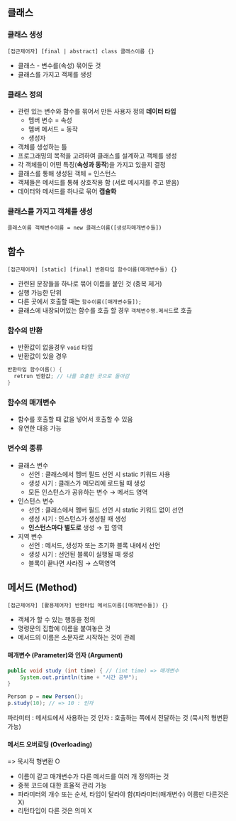## 클래스
### 클래스 생성
 `[접근제어자] [final | abstract] class 클래스이름 {}`
 - 클래스 - 변수를(속성) 묶어둔 것
 - 클래스를 가지고 객체를 생성

### 클래스 정의
 - 관련 있는 변수와 함수를 묶어서 만든 사용자 정의 **데이터 타입**
    - 멤버 변수 = 속성
    - 멤버 메서드 = 동작
    - 생성자
 - 객체를 생성하는 틀
 - 프로그래밍의 목적을 고려하여 클래스를 설계하고 객체를 생성
 - 각 객체들이 어떤 특징(**속성과 동작**)을 가지고 있을지 결정
 - 클래스를 통해 생성된 객체 = 인스턴스
 - 객체들은 메서드를 통해 상호작용 함 (서로 메시지를 주고 받음)
 - 데이터와 메서드를 하나로 묶어 **캡슐화**

### 클래스를 가지고 객체를 생성
`클래스이름 객체변수이름 = new 클래스이름([생성자매개변수들])`

## 함수
`[접근제어자] [static] [final] 반환타입 함수이름(매개변수들) {}`
 - 관련된 문장들을 하나로 묶어 이름을 붙인 것 (중복 제거)
 - 실행 가능한 단위
 - 다른 곳에서 호출할 때는 `함수이름([매개변수들]);`
 - 클래스에 내장되어있는 함수를 호출 할 경우 `객체변수명.메서드`로 호출

### 함수의 반환
 - 반환값이 없을경우 `void` 타입
 - 반환값이 있을 경우
 ```java
 반환타입 함수이름() {
   retrun 반환값; // 나를 호출한 곳으로 돌아감
 }
 ```

### 함수의 매개변수
 - 함수를 호출할 때 값을 넣어서 호출할 수 있음
 - 유연한 대응 가능

### 변수의 종류
 - 클래스 변수
    - 선언 : 클래스에서 멤버 필드 선언 시 static 키워드 사용
    - 생성 시기 : 클래스가 메모리에 로드될 때 생성
    - 모든 인스턴스가 공유하는 변수 → 메서드 영역
 - 인스턴스 변수
    - 선언 : 클래스에서 멤버 필드 선언 시 static 키워드 없이 선언
    - 생성 시기 : 인스턴스가 생성될 때 생성
    - **인스턴스마다 별도로** 생성 → 힙 영역
 - 지역 변수
    - 선언 : 메서드, 생성자 또는 초기화 블록 내에서 선언
    - 생성 시기 : 선언된 블록이 실행될 때 생성
    - 블록이 끝나면 사라짐 → 스택영역

## 메서드 (Method)
`[접근제어자] [활용제어자] 반환타입 메서드이름([매개변수들]) {}`
 - 객체가 할 수 있는 행동을 정의
 - 명령문의 집합에 이름을 붙여놓은 것 
 - 메서드의 이름은 소문자로 시작하는 것이 관례

#### 매개변수 (Parameter)와 인자 (Argument)
```java
public void study (int time) { // (int time) => 매개변수
    System.out.println(time + "시간 공부");
}

Person p = new Person();
p.study(10); // => 10 : 인자
```
파라미터 : 메서드에서 사용하는 것
인자 : 호출하는 쪽에서 전달하는 것 (묵시적 형변환 가능)

#### 메서드 오버로딩 (Overloading)
 => 묵시적 형변환 O
 - 이름이 같고 매개변수가 다른 메서드를 여러 개 정의하는 것
 - 중복 코드에 대한 효율적 관리 가능
 - 파라미터의 개수 또는 순서, 타입이 달라야 함(파라미터(매개변수) 이름만 다른것은 X)
 - 리턴타입이 다른 것은 의미 X

